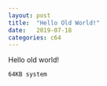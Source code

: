 ```yaml
---
layout: post
title:  "Hello Old World!"
date:   2019-07-18
categories: c64
---
```


Hello old world!

```64KB system```
